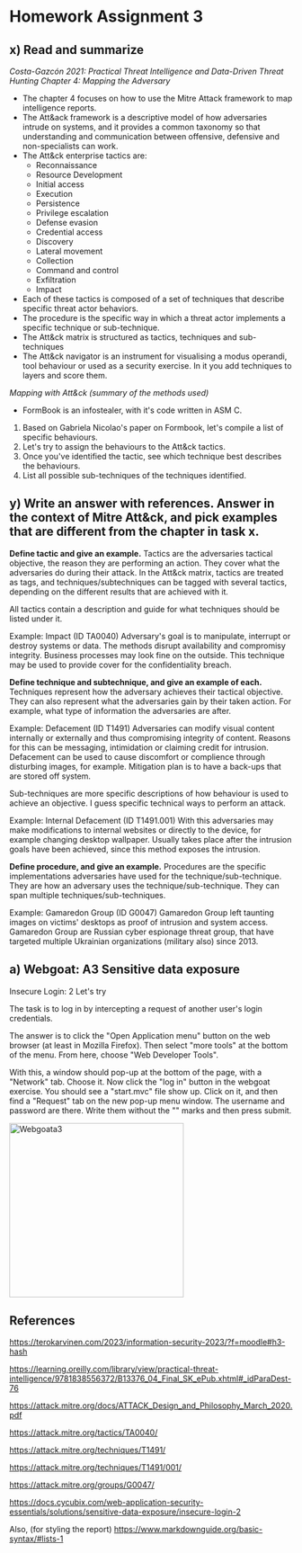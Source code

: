 # Homework Assignment 3 

 ## x) Read and summarize 
*Costa-Gazcón 2021: Practical Threat Intelligence and Data-Driven Threat Hunting Chapter 4: Mapping the Adversary*

- The chapter 4 focuses on how to use the Mitre Attack framework to map intelligence reports.
- The Att&ack framework is a descriptive model of how adversaries intrude on systems, and it provides a common taxonomy so that understanding and communication between offensive, defensive and non-specialists can work.
- The Att&ck enterprise tactics are:
  - Reconnaissance
  - Resource Development
  - Initial access
  - Execution
  - Persistence
  - Privilege escalation
  - Defense evasion
  - Credential access
  - Discovery
  - Lateral movement
  - Collection
  - Command and control
  - Exfiltration
  - Impact
- Each of these tactics is composed of a set of techniques that describe specific threat actor behaviors.
- The procedure is the specific way in which a threat actor implements a specific technique or sub-technique.
- The Att&ck matrix is structured as tactics, techniques and sub-techniques
- The Att&ck navigator is an instrument for visualising a modus operandi, tool behaviour or used as a security exercise. In it you add techniques to layers and score them.   

*Mapping with Att&ck (summary of the methods used)*
- FormBook is an infostealer, with it's code written in ASM C. 
1. Based on Gabriela Nicolao's paper on Formbook, let's compile a list of specific behaviours.
2. Let's try to assign the behaviours to the Att&ck tactics.
3. Once you've identified the tactic, see which technique best describes the behaviours.
4. List all possible sub-techniques of the techniques identified.

 ## y) Write an answer with references.  Answer in the context of Mitre Att&ck, and pick examples that are different from the chapter in task x.

**Define tactic and give an example.**
Tactics are the adversaries tactical objective, the reason they are performing an action. They cover what the adversaries do during their attack. In the Att&ck matrix, tactics are treated as tags, and techniques/subtechniques can be tagged with several tactics, depending on the different results that are achieved with it.

All tactics contain a description and guide for what techniques should be listed under it.

Example: Impact (ID TA0040)
Adversary's goal is to manipulate, interrupt or destroy systems or data. The methods disrupt availability and compromisy integrity. Business processes may look fine on the outside. This technique may be used to provide cover for the confidentiality breach.

**Define technique and subtechnique, and give an example of each.**
Techniques represent how the adversary achieves their tactical objective. They can also represent what the adversaries gain by their taken action. For example, what type of information the adversaries are after.

Example: Defacement (ID T1491)
Adversaries can modify visual content internally or externally and thus compromising integrity of content. Reasons for this can be messaging, intimidation or claiming credit for intrusion. Defacement can be used to cause discomfort or complience through disturbing images, for example. Mitigation plan is to have a back-ups that are stored off system.

Sub-techniques are more specific descriptions of how behaviour is used to achieve an objective. I guess specific technical ways to perform an attack.

Example: Internal Defacement (ID T1491.001)
With this adversaries may make modifications to internal websites or directly to the device, for example changing desktop wallpaper. Usually takes place after the intrusion goals have been achieved, since this method exposes the intrusion.

**Define procedure, and give an example.**
Procedures are the specific implementations adversaries have used for the technique/sub-technique. They are how an adversary uses the technique/sub-technique. They can span multiple techniques/sub-techniques.

Example: Gamaredon Group (ID G0047)
Gamaredon Group left taunting images on victims' desktops as proof of intrusion and system access. Gamaredon Group are Russian cyber espionage threat group, that have targeted multiple Ukrainian organizations (military also) since 2013.

 ## a) Webgoat: A3 Sensitive data exposure
Insecure Login: 2 Let's try

The task is to log in by intercepting a request of another user's login credentials.

The answer is to click the "Open Application menu" button on the web browser (at least in Mozilla Firefox). Then select "more tools" at the bottom of the menu. From here, choose "Web Developer Tools".

With this, a window should pop-up at the bottom of the page, with a "Network" tab. Choose it. Now click the "log in" button in the webgoat exercise. You should see a "start.mvc" file show up. Click on it, and then find a "Request" tab on the new pop-up menu window. The username and password are there. Write them without the "" marks and then press submit. 

<img width="310" alt="Webgoata3" src="https://user-images.githubusercontent.com/122969251/217297432-1282ef3d-4c31-49db-9e77-15effe799594.png">


 ## References
 
https://terokarvinen.com/2023/information-security-2023/?f=moodle#h3-hash
  
https://learning.oreilly.com/library/view/practical-threat-intelligence/9781838556372/B13376_04_Final_SK_ePub.xhtml#_idParaDest-76

https://attack.mitre.org/docs/ATTACK_Design_and_Philosophy_March_2020.pdf

https://attack.mitre.org/tactics/TA0040/

https://attack.mitre.org/techniques/T1491/

https://attack.mitre.org/techniques/T1491/001/

https://attack.mitre.org/groups/G0047/

https://docs.cycubix.com/web-application-security-essentials/solutions/sensitive-data-exposure/insecure-login-2
 
Also, (for styling the report)
https://www.markdownguide.org/basic-syntax/#lists-1
